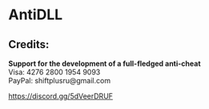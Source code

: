 # AntiDLL

<h2>Credits:</h2>
<b>Support for the development of a full-fledged anti-cheat</b> </br>
Visa: 4276 2800 1954 9093</br>
PayPal:
shiftplusru@gmail.com

https://discord.gg/5dVeerDRUF
 
 
